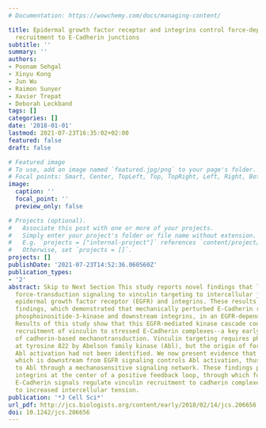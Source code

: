 ```yaml
---
# Documentation: https://wowchemy.com/docs/managing-content/

title: Epidermal growth factor receptor and integrins control force-dependent vinculin
  recruitment to E-Cadherin junctions
subtitle: ''
summary: ''
authors:
- Poonam Sehgal
- Xinyu Kong
- Jun Wu
- Raimon Sunyer
- Xavier Trepat
- Deborah Leckband
tags: []
categories: []
date: '2018-01-01'
lastmod: 2021-07-23T16:35:02+02:00
featured: false
draft: false

# Featured image
# To use, add an image named `featured.jpg/png` to your page's folder.
# Focal points: Smart, Center, TopLeft, Top, TopRight, Left, Right, BottomLeft, Bottom, BottomRight.
image:
  caption: ''
  focal_point: ''
  preview_only: false

# Projects (optional).
#   Associate this post with one or more of your projects.
#   Simply enter your project's folder or file name without extension.
#   E.g. `projects = ["internal-project"]` references `content/project/deep-learning/index.md`.
#   Otherwise, set `projects = []`.
projects: []
publishDate: '2021-07-23T14:52:36.060560Z'
publication_types:
- '2'
abstract: Skip to Next Section This study reports novel findings that link E-Cadherin-mediated
  force-transduction signaling to vinculin targeting to intercellular junctions via
  epidermal growth factor receptor (EGFR) and integrins. These results build on previous
  findings, which demonstrated that mechanically perturbed E-Cadherin receptors activate
  phosphoinositide-3-kinase and downstream integrins, in an EGFR-dependent manner.
  Results of this study show that this EGFR-mediated kinase cascade controls the force-dependent
  recruitment of vinculin to stressed E-Cadherin complexes--a key early signature
  of cadherin-based mechanotransduction. Vinculin targeting requires phosphorylation
  at tyrosine 822 by Abelson family kinase (Abl), but the origin of force-dependent
  Abl activation had not been identified. We now present evidence that integrin activation,
  which is downstream from EGFR signaling controls Abl activation, thus linking E-Cadherin
  to Abl through a mechanosensitive signaling network. These findings place EGFR and
  integrins at the center of a positive feedback loop, through which force-activated
  E-Cadherin signals regulate vinculin recruitment to cadherin complexes, in response
  to increased intercellular tension.
publication: '*J Cell Sci*'
url_pdf: http://jcs.biologists.org/content/early/2018/02/14/jcs.206656
doi: 10.1242/jcs.206656
---
```

